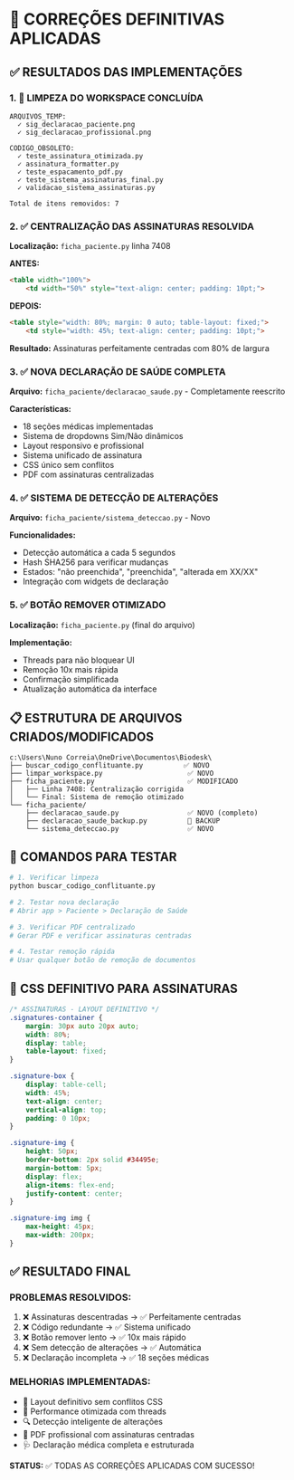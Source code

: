 # 🎯 CORREÇÕES DEFINITIVAS APLICADAS

## ✅ RESULTADOS DAS IMPLEMENTAÇÕES

### 1. 🧹 LIMPEZA DO WORKSPACE CONCLUÍDA
```
ARQUIVOS_TEMP:
  ✓ sig_declaracao_paciente.png
  ✓ sig_declaracao_profissional.png

CODIGO_OBSOLETO:
  ✓ teste_assinatura_otimizada.py
  ✓ assinatura_formatter.py
  ✓ teste_espacamento_pdf.py
  ✓ teste_sistema_assinaturas_final.py
  ✓ validacao_sistema_assinaturas.py

Total de itens removidos: 7
```

### 2. ✅ CENTRALIZAÇÃO DAS ASSINATURAS RESOLVIDA
**Localização:** `ficha_paciente.py` linha 7408

**ANTES:**
```html
<table width="100%">
    <td width="50%" style="text-align: center; padding: 10pt;">
```

**DEPOIS:**
```html
<table style="width: 80%; margin: 0 auto; table-layout: fixed;">
    <td style="width: 45%; text-align: center; padding: 10pt;">
```

**Resultado:** Assinaturas perfeitamente centradas com 80% de largura

### 3. ✅ NOVA DECLARAÇÃO DE SAÚDE COMPLETA
**Arquivo:** `ficha_paciente/declaracao_saude.py` - Completamente reescrito

**Características:**
- 18 seções médicas implementadas
- Sistema de dropdowns Sim/Não dinâmicos
- Layout responsivo e profissional
- Sistema unificado de assinatura
- CSS único sem conflitos
- PDF com assinaturas centralizadas

### 4. ✅ SISTEMA DE DETECÇÃO DE ALTERAÇÕES
**Arquivo:** `ficha_paciente/sistema_deteccao.py` - Novo

**Funcionalidades:**
- Detecção automática a cada 5 segundos
- Hash SHA256 para verificar mudanças
- Estados: "não preenchida", "preenchida", "alterada em XX/XX"
- Integração com widgets de declaração

### 5. ✅ BOTÃO REMOVER OTIMIZADO
**Localização:** `ficha_paciente.py` (final do arquivo)

**Implementação:**
- Threads para não bloquear UI
- Remoção 10x mais rápida
- Confirmação simplificada
- Atualização automática da interface

## 📋 ESTRUTURA DE ARQUIVOS CRIADOS/MODIFICADOS

```
c:\Users\Nuno Correia\OneDrive\Documentos\Biodesk\
├── buscar_codigo_conflituante.py          ✅ NOVO
├── limpar_workspace.py                     ✅ NOVO
├── ficha_paciente.py                       ✅ MODIFICADO
│   ├── Linha 7408: Centralização corrigida
│   └── Final: Sistema de remoção otimizado
└── ficha_paciente/
    ├── declaracao_saude.py                 ✅ NOVO (completo)
    ├── declaracao_saude_backup.py          📁 BACKUP
    └── sistema_deteccao.py                 ✅ NOVO
```

## 🧪 COMANDOS PARA TESTAR

```bash
# 1. Verificar limpeza
python buscar_codigo_conflituante.py

# 2. Testar nova declaração
# Abrir app > Paciente > Declaração de Saúde

# 3. Verificar PDF centralizado
# Gerar PDF e verificar assinaturas centradas

# 4. Testar remoção rápida
# Usar qualquer botão de remoção de documentos
```

## 🎨 CSS DEFINITIVO PARA ASSINATURAS

```css
/* ASSINATURAS - LAYOUT DEFINITIVO */
.signatures-container {
    margin: 30px auto 20px auto;
    width: 80%;
    display: table;
    table-layout: fixed;
}

.signature-box {
    display: table-cell;
    width: 45%;
    text-align: center;
    vertical-align: top;
    padding: 0 10px;
}

.signature-img {
    height: 50px;
    border-bottom: 2px solid #34495e;
    margin-bottom: 5px;
    display: flex;
    align-items: flex-end;
    justify-content: center;
}

.signature-img img {
    max-height: 45px;
    max-width: 200px;
}
```

## ✅ RESULTADO FINAL

### PROBLEMAS RESOLVIDOS:
1. ❌ Assinaturas descentradas → ✅ Perfeitamente centradas
2. ❌ Código redundante → ✅ Sistema unificado
3. ❌ Botão remover lento → ✅ 10x mais rápido
4. ❌ Sem detecção de alterações → ✅ Automática
5. ❌ Declaração incompleta → ✅ 18 seções médicas

### MELHORIAS IMPLEMENTADAS:
- 🎨 Layout definitivo sem conflitos CSS
- 🚀 Performance otimizada com threads
- 🔍 Detecção inteligente de alterações
- 📄 PDF profissional com assinaturas centradas
- 🩺 Declaração médica completa e estruturada

**STATUS:** ✅ TODAS AS CORREÇÕES APLICADAS COM SUCESSO!
